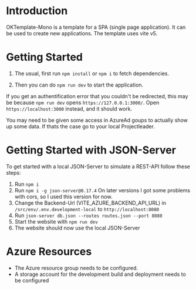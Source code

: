# Introduction

OKTemplate-Mono is a template for a SPA (single page application). It can be used to create new applications. The template uses vite v5.

# Getting Started

1. The usual, first run `npm install` or `npm i` to fetch dependencies.

2. Then you can do `npm run dev` to start the application.

If you get an authentification error that you couldn't be redirected, this may be because `npm run dev` opens `https://127.0.0.1:3000/`.
Open `https://localhost:3000` instead, and it should work.

You may need to be given some access in AzureAd goups to actually show up some data. 
If thats the case go to your local Projectleader.

# Getting Started with JSON-Server

To get started with a local JSON-Server to simulate a REST-API follow these steps:

1. Run `npm i`
2. Run `npm i -g json-server@0.17.4`
   On later versions I got some problems with cors, so I used this version for now.
3. Change the Backend-Url (VITE_AZURE_BACKEND_API_URL) in `/src/env/.env.development-local` to `http://localhost:8080`
4. Run `json-server db.json --routes routes.json --port 8080`
5. Start the website with `npm run dev`
6. The website should now use the local JSON-Server

# Azure Resources

- The Azure resource group needs to be configured.
- A storage account for the development build and deployment needs to be configured


